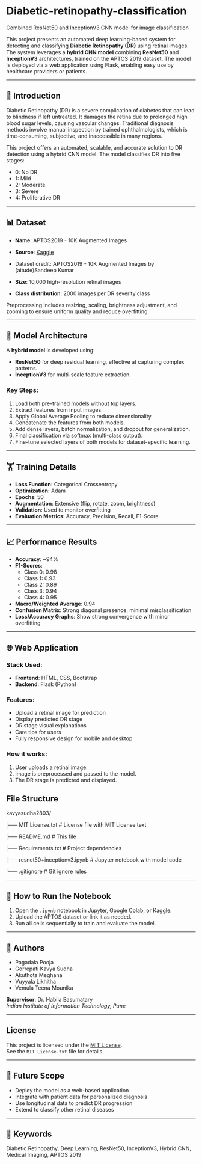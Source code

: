 # Diabetic-retinopathy-classification
Combined ResNet50 and InceptionV3 CNN model for image classification

This project presents an automated deep learning-based system for detecting and classifying **Diabetic Retinopathy (DR)** using retinal images. The system leverages a **hybrid CNN model** combining **ResNet50** and **InceptionV3** architectures, trained on the APTOS 2019 dataset. The model is deployed via a web application using Flask, enabling easy use by healthcare providers or patients.

---

## 📘 Introduction

Diabetic Retinopathy (DR) is a severe complication of diabetes that can lead to blindness if left untreated. It damages the retina due to prolonged high blood sugar levels, causing vascular changes. Traditional diagnosis methods involve manual inspection by trained ophthalmologists, which is time-consuming, subjective, and inaccessible in many regions. 

This project offers an automated, scalable, and accurate solution to DR detection using a hybrid CNN model. The model classifies DR into five stages:
- 0: No DR
- 1: Mild
- 2: Moderate
- 3: Severe
- 4: Proliferative DR

---

## 📊 Dataset

- **Name**: APTOS2019 - 10K Augmented Images
- **Source**: [Kaggle](https://www.kaggle.com/datasets/aitude/aptos-augmented-images)
- Dataset credit: APTOS2019 - 10K Augmented Images by (aitude)Sandeep Kumar

- **Size**: 10,000 high-resolution retinal images
- **Class distribution**: 2000 images per DR severity class

Preprocessing includes resizing, scaling, brightness adjustment, and zooming to ensure uniform quality and reduce overfitting.

---

## 🧠 Model Architecture

A **hybrid model** is developed using:
- **ResNet50** for deep residual learning, effective at capturing complex patterns.
- **InceptionV3** for multi-scale feature extraction.

### Key Steps:
1. Load both pre-trained models without top layers.
2. Extract features from input images.
3. Apply Global Average Pooling to reduce dimensionality.
4. Concatenate the features from both models.
5. Add dense layers, batch normalization, and dropout for generalization.
6. Final classification via softmax (multi-class output).
7. Fine-tune selected layers of both models for dataset-specific learning.

---

## 🏋️ Training Details

- **Loss Function**: Categorical Crossentropy
- **Optimization**: Adam
- **Epochs**: 50
- **Augmentation**: Extensive (flip, rotate, zoom, brightness)
- **Validation**: Used to monitor overfitting
- **Evaluation Metrics**: Accuracy, Precision, Recall, F1-Score

---

## 📈 Performance Results

- **Accuracy**: ~94%
- **F1-Scores**:
  - Class 0: 0.98
  - Class 1: 0.93
  - Class 2: 0.89
  - Class 3: 0.94
  - Class 4: 0.95
- **Macro/Weighted Average**: 0.94
- **Confusion Matrix**: Strong diagonal presence, minimal misclassification
- **Loss/Accuracy Graphs**: Show strong convergence with minor overfitting

---

## 🌐 Web Application

### Stack Used:
- **Frontend**: HTML, CSS, Bootstrap
- **Backend**: Flask (Python)

### Features:
- Upload a retinal image for prediction
- Display predicted DR stage
- DR stage visual explanations
- Care tips for users
- Fully responsive design for mobile and desktop

### How it works:
1. User uploads a retinal image.
2. Image is preprocessed and passed to the model.
3. The DR stage is predicted and displayed.

## File Structure

kavyasudha2803/

├── MIT License.txt # License file with MIT License text

├── README.md # This file

├── Requirements.txt # Project dependencies

├── resnet50+inceptionv3.ipynb # Jupyter notebook with model code

└── .gitignore # Git ignore rules

---

## 🚀 How to Run the Notebook

1. Open the `.ipynb` notebook in Jupyter, Google Colab, or Kaggle.
2. Upload the APTOS dataset or link it as needed.
3. Run all cells sequentially to train and evaluate the model.

---

## 👥 Authors

- Pagadala Pooja
- Gorrepati Kavya Sudha 
- Akuthota Meghana  
- Vuyyala Likhitha    
- Vemula Teena Mounika  

**Supervisor**: Dr. Habila Basumatary  
*Indian Institute of Information Technology, Pune*

---

## License

This project is licensed under the [MIT License](./MIT%20License.txt).  
See the `MIT License.txt` file for details.

---

## 🔭 Future Scope

- Deploy the model as a web-based application  
- Integrate with patient data for personalized diagnosis  
- Use longitudinal data to predict DR progression  
- Extend to classify other retinal diseases

---

## 🔑 Keywords

Diabetic Retinopathy, Deep Learning, ResNet50, InceptionV3, Hybrid CNN, Medical Imaging, APTOS 2019
